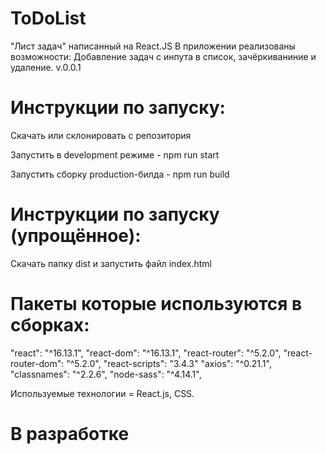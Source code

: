 # ToDoList
"Лист задач" написанный на React.JS
В приложении реализованы возможности: Добавление задач с инпута в список, зачёркиваниние и удаление.
v.0.0.1
# Инструкции по запуску:
Скачать или склонировать с репозитория

Запустить в development режиме - npm run start

Запустить сборку production-билда - npm run build

# Инструкции по запуску (упрощённое):
Скачать папку dist и запустить файл index.html

# Пакеты которые используются в сборках:
"react": "^16.13.1",
"react-dom": "^16.13.1",
"react-router": "^5.2.0",
"react-router-dom": "^5.2.0",
"react-scripts": "3.4.3"
"axios": "^0.21.1",
"classnames": "^2.2.6",
"node-sass": "^4.14.1",

Используемые технологии = React.js, CSS.
# В разработке
